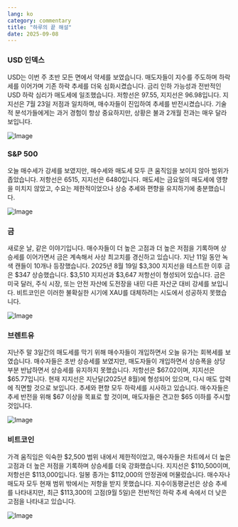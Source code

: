 ```yaml
---
lang: ko
category: commentary
title: "하루의 끝 해설"
date: 2025-09-08
---
```


### USD 인덱스

USD는 이번 주 초반 모든 면에서 약세를 보였습니다. 매도자들이 지수를 주도하며 하락세를 이어가며 기존 하락 추세를 더욱 심화시켰습니다. 금리 인하 가능성과 전반적인 USD 하락 심리가 매도세에 일조했습니다. 저항선은 97.55, 지지선은 96.98입니다. 지지선은 7월 23일 저점과 일치하며, 매수자들이 진입하여 추세를 반전시켰습니다. 기술적 분석가들에게는 과거 경험이 항상 중요하지만, 상황은 불과 2개월 전과는 매우 달라 보입니다.

![Image](https://markleighedu.github.io/img/Sep-2025/08-Sep-2025/usdindex.jpg)

### S&P 500

오늘 매수세가 강세를 보였지만, 매수세와 매도세 모두 큰 움직임을 보이지 않아 범위가 좁았습니다. 저항선은 6515, 지지선은 6480입니다. 매도세는 금요일의 매도세에 영향을 미치지 않았고, 수요는 제한적이었으나 상승 추세와 편향을 유지하기에 충분했습니다.

![Image](https://markleighedu.github.io/img/Sep-2025/08-Sep-2025/sp500.jpg)

### 금

새로운 날, 같은 이야기입니다. 매수자들이 더 높은 고점과 더 높은 저점을 기록하며 상승세를 이어가면서 금은 계속해서 사상 최고치를 경신하고 있습니다. 지난 11일 동안 녹색 캔들이 10개나 등장했습니다. 2025년 8월 19일 $3,300 지지선을 테스트한 이후 금은 $347 상승했습니다. $3,510 지지선과 $3,647 저항선이 형성되어 있습니다. 금은 미국 달러, 주식 시장, 또는 안전 자산에 도전장을 내민 다른 자산군 대비 강세를 보입니다. 비트코인은 이러한 불확실한 시기에 XAU를 대체하려는 시도에서 성공하지 못했습니다.

![Image](https://markleighedu.github.io/img/Sep-2025/08-Sep-2025/gold.jpg)

### 브렌트유

지난주 말 3일간의 매도세를 막기 위해 매수자들이 개입하면서 오늘 유가는 회복세를 보였습니다. 매수자들은 초반 상승세를 보였지만, 매도자들이 개입하면서 상승폭을 상당 부분 반납하면서 상승세를 유지하지 못했습니다. 저항선은 $67.02이며, 지지선은 $65.77입니다. 현재 지지선은 지난달(2025년 8월)에 형성되어 있으며, 다시 매도 압력에 직면할 것으로 보입니다. 추세와 편향 모두 하락세를 시사하고 있습니다. 매수자들은 추세 반전을 위해 $67 이상을 목표로 할 것이며, 매도자들은 견고한 $65 이하를 주시할 것입니다.

![Image](https://markleighedu.github.io/img/Sep-2025/08-Sep-2025/brentoil.jpg)

### 비트코인

가격 움직임은 익숙한 $2,500 범위 내에서 제한적이었고, 매수자들은 차트에서 더 높은 고점과 더 높은 저점을 기록하며 상승세를 더욱 강화했습니다. 지지선은 $110,500이며, 저항선은 $113,000입니다. 일봉 종가는 $112,000의 안정권에 머물렀습니다. 매수자나 매도자 모두 현재 범위 밖에서는 저항을 받지 못했습니다. 지수이동평균선은 상승 추세를 나타내지만, 최근 $113,300의 고점(9월 5일)은 전반적인 하락 추세 속에서 더 낮은 고점을 나타내고 있습니다.

![Image](https://markleighedu.github.io/img/Sep-2025/08-Sep-2025/bitcoin.jpg)

